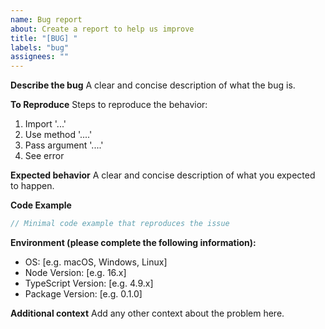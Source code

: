 ```yaml
---
name: Bug report
about: Create a report to help us improve
title: "[BUG] "
labels: "bug"
assignees: ""
---
```


**Describe the bug**
A clear and concise description of what the bug is.

**To Reproduce**
Steps to reproduce the behavior:

1. Import '...'
2. Use method '....'
3. Pass argument '....'
4. See error

**Expected behavior**
A clear and concise description of what you expected to happen.

**Code Example**

```typescript
// Minimal code example that reproduces the issue
```

**Environment (please complete the following information):**

- OS: [e.g. macOS, Windows, Linux]
- Node Version: [e.g. 16.x]
- TypeScript Version: [e.g. 4.9.x]
- Package Version: [e.g. 0.1.0]

**Additional context**
Add any other context about the problem here.
